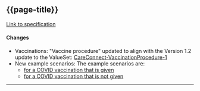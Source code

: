 ## {{page-title}}

[Link to specification](https://developer.nhs.uk/apis/digitalmedicines-1.2.4-private-beta/)

#### Changes

- Vaccinations: "Vaccine procedure" updated to align with the Version 1.2 update to the ValueSet: [CareConnect-VaccinationProcedure-1](https://fhir.hl7.org.uk/STU3/ValueSet/CareConnect-VaccinationProcedure-1)
- New example scenarios: The example scenarios are:
    - [for a COVID vaccination that is given](https://developer.nhs.uk/apis/digitalmedicines-1.2.4-private-beta/engage_jack_dawkins_imms.html)
    - [for a COVID vaccination that is not given](https://developer.nhs.uk/apis/digitalmedicines-1.2.4-private-beta/engage_hettie_winters_imms.html)

---
